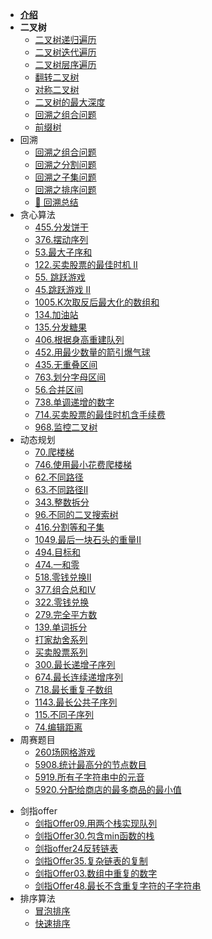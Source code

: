 - [**介绍**](./README.md)
- **二叉树**
  - [ 二叉树递归遍历](./二叉树的递归遍历.md)
  - [ 二叉树迭代遍历](./二叉树迭代遍历.md)
  - [ 二叉树层序遍历](./二叉树层序遍历.md)
  - [ 翻转二叉树](./翻转二叉树.md)
  - [ 对称二叉树](./对称二叉树.md)
  - [ 二叉树的最大深度](./二叉树的最大深度.md)
  - [ 回溯之组合问题](./回溯之组合问题.md)
  - [前缀树](./前缀树.md)
- 回溯
  - [ 回溯之组合问题](./回溯之组合问题.md)
  - [ 回溯之分割问题](./回溯之分割问题.md)
  - [ 回溯之子集问题](./回溯之子集问题.md)
  - [ 回溯之排序问题](./回溯之排序问题.md)
  - [💯 回溯总结](./回溯总结.md)
- 贪心算法
  - [455.分发饼干](./455.分发饼干.md)
  - [376.摆动序列](./376.摆动序列.md)
  - [53.最大子序和](./53.最大子序和.md)
  - [122.买卖股票的最佳时机 II](./122.买卖股票的最佳时机II.md)
  - [55. 跳跃游戏](./55.跳跃游戏.md)
  - [45.跳跃游戏 II](./45.跳跃游戏II.md)
  - [1005.K次取反后最大化的数组和](./1005.K次取反后最大化的数组和.md)
  - [134.加油站](./134.加油站.md)
  - [135.分发糖果](./135.分发糖果.md)
  - [406.根据身高重建队列](./406.根据身高重建队列.md)
  - [452.用最少数量的箭引爆气球](./452.用最少数量的箭引爆气球.md)
  - [435.无重叠区间](./435.无重叠区间.md)
  - [763.划分字母区间](./763.划分字母区间.md)
  - [56.合并区间](./56.合并区间.md)
  - [738.单调递增的数字](./738.单调递增的数字.md)
  - [714.买卖股票的最佳时机含手续费](./714.买卖股票的最佳时机含手续费.md)
  - [968.监控二叉树](./968.监控二叉树.md)
- 动态规划
  - [70.爬楼梯](./70.爬楼梯.md)
  - [746.使用最小花费爬楼梯](./746.使用最小花费爬楼梯.md)
  - [62.不同路径](./62.不同路径.md)
  - [63.不同路径II](./63.不同路径II.md)
  - [343.整数拆分](./343.整数拆分.md)
  - [96.不同的二叉搜索树](./96.不同的二叉搜索树.md)
  - [416.分割等和子集](./416.分割等和子集.md)
  - [1049.最后一块石头的重量II](./1049.最后一块石头的重量II.md)
  - [494.目标和](./494.目标和.md)
  - [474.一和零](./474.一和零.md)
  - [518.零钱兑换II](./518.零钱兑换II.md)
  - [377.组合总和Ⅳ](./377.组合总和Ⅳ.md)
  - [322.零钱兑换](./322.零钱兑换.md)
  - [279.完全平方数](./279.完全平方数.md)
  - [139.单词拆分](./139.单词拆分.md)
  - [打家劫舍系列](./打家劫舍系列.md)
  - [买卖股票系列](./买卖股票系列.md)
  - [300.最长递增子序列](./300.最长递增子序列.md)
  - [674.最长连续递增序列](./674.最长连续递增序列.md)
  - [718.最长重复子数组](./718.最长重复子数组.md)
  - [1143.最长公共子序列](./1143.最长公共子序列.md)
  - [115.不同子序列](./115.不同子序列.md)
  - [74.编辑距离](./74.编辑距离.md)
- 周赛题目
  - [260场网格游戏](./260场网格游戏.md)
  - [5908.统计最高分的节点数目](./5908.统计最高分的节点数目.md)
  - [5919.所有子字符串中的元音](./5919.所有子字符串中的元音.md)
  - [5920.分配给商店的最多商品的最小值](./5920.分配给商店的最多商品的最小值.md)

* 剑指offer
  * [剑指Offer09.用两个栈实现队列](./剑指Offer09.用两个栈实现队列.md)
  * [剑指Offer30.包含min函数的栈](./剑指Offer30.包含min函数的栈.md)
  * [剑指offer24反转链表](./剑指offer24反转链表.md)
  * [剑指Offer35.复杂链表的复制](./剑指Offer35.复杂链表的复制.md)
  * [剑指Offer03.数组中重复的数字](./剑指Offer03.数组中重复的数字.md)
  * [剑指Offer48.最长不含重复字符的子字符串](./剑指Offer48.最长不含重复字符的子字符串.md)
* 排序算法
  * [冒泡排序](./排序算法/冒泡排序.md)
  * [快速排序](./排序算法/快速排序.md)

